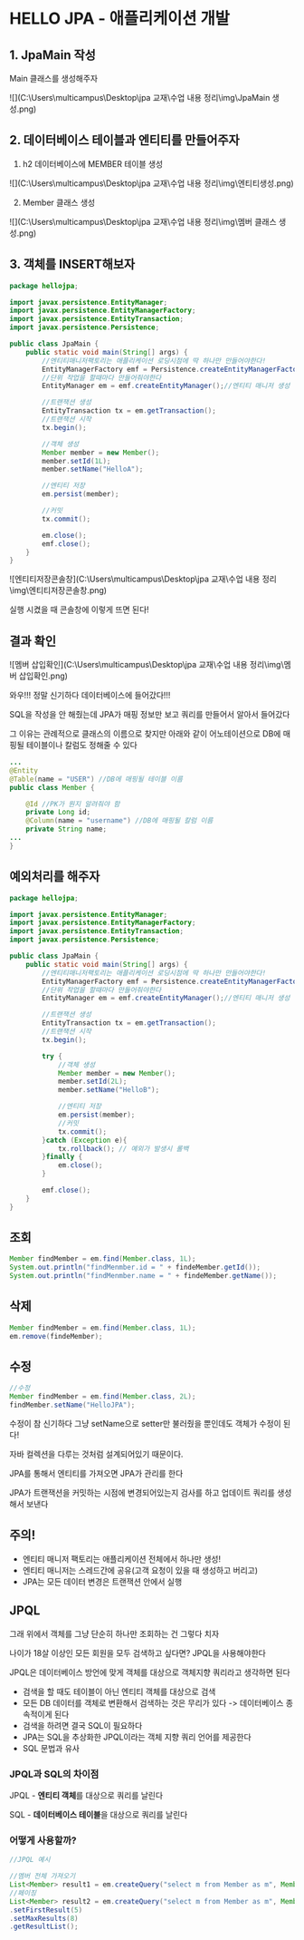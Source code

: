 # HELLO JPA - 애플리케이션 개발



## 1. JpaMain 작성

Main 클래스를 생성해주자

![](C:\Users\multicampus\Desktop\jpa 교재\수업 내용 정리\img\JpaMain 생성.png)



## 2. 데이터베이스 테이블과 엔티티를 만들어주자

1. h2 데이터베이스에 MEMBER  테이블 생성

![](C:\Users\multicampus\Desktop\jpa 교재\수업 내용 정리\img\엔티티생성.png)



2. Member 클래스 생성

![](C:\Users\multicampus\Desktop\jpa 교재\수업 내용 정리\img\멤버 클래스 생성.png)



## 3. 객체를 INSERT해보자

```java
package hellojpa;

import javax.persistence.EntityManager;
import javax.persistence.EntityManagerFactory;
import javax.persistence.EntityTransaction;
import javax.persistence.Persistence;

public class JpaMain {
    public static void main(String[] args) {
        //엔티티매니저팩토리는 애플리케이션 로딩시점에 딱 하나만 만들어야한다!
        EntityManagerFactory emf = Persistence.createEntityManagerFactory("hello");//pom.xml의 JPA 이름
        //단위 작업을 할때마다 만들어줘야한다
        EntityManager em = emf.createEntityManager();//엔티티 매니저 생성

        //트랜잭션 생성
        EntityTransaction tx = em.getTransaction();
        //트랜잭션 시작
        tx.begin();

        //객체 생성
        Member member = new Member();
        member.setId(1L);
        member.setName("HelloA");

        //엔티티 저장
        em.persist(member);

        //커밋
        tx.commit();

        em.close();
        emf.close();
    }
}

```

![엔티티저장콘솔창](C:\Users\multicampus\Desktop\jpa 교재\수업 내용 정리\img\엔티티저장콘솔창.png)

실행 시켰을 때 콘솔창에 이렇게 뜨면 된다!



## 결과 확인

![멤버 삽입확인](C:\Users\multicampus\Desktop\jpa 교재\수업 내용 정리\img\멤버 삽입확인.png)

와우!!! 정말 신기하다 데이터베이스에 들어갔다!!!

SQL을 작성을 안 해줬는데 JPA가 매핑 정보만 보고 쿼리를 만들어서 알아서 들어갔다 

그 이유는 관례적으로 클래스의 이름으로 찾지만 아래와 같이 어노테이션으로  DB에 매핑될 테이블이나 칼럼도 정해줄 수 있다

```java
...
@Entity
@Table(name = "USER") //DB에 매핑될 테이블 이름
public class Member {

    @Id //PK가 뭔지 알려줘야 함
    private Long id;
    @Column(name = "username") //DB에 매핑될 칼럼 이름
    private String name;
...
}

```

## 예외처리를 해주자

```java
package hellojpa;

import javax.persistence.EntityManager;
import javax.persistence.EntityManagerFactory;
import javax.persistence.EntityTransaction;
import javax.persistence.Persistence;

public class JpaMain {
    public static void main(String[] args) {
        //엔티티매니저팩토리는 애플리케이션 로딩시점에 딱 하나만 만들어야한다!
        EntityManagerFactory emf = Persistence.createEntityManagerFactory("hello");//pom.xml의 JPA 이름
        //단위 작업을 할때마다 만들어줘야한다
        EntityManager em = emf.createEntityManager();//엔티티 매니저 생성

        //트랜잭션 생성
        EntityTransaction tx = em.getTransaction();
        //트랜잭션 시작
        tx.begin();

        try {
            //객체 생성
            Member member = new Member();
            member.setId(2L);
            member.setName("HelloB");

            //엔티티 저장
            em.persist(member);
            //커밋
            tx.commit();
        }catch (Exception e){
            tx.rollback(); // 예외가 발생시 롤백
        }finally {
            em.close();
        }

        emf.close();
    }
}

```



## 조회 

```java
Member findMember = em.find(Member.class, 1L);
System.out.println("findMenmber.id = " + findeMember.getId());
System.out.println("findMenmber.name = " + findeMember.getName());
```



## 삭제

```java
Member findMember = em.find(Member.class, 1L);
em.remove(findeMember);
```



## 수정 

```java
//수정
Member findMember = em.find(Member.class, 2L);
findMember.setName("HelloJPA");
```

수정이 참 신기하다 그냥 setName으로 setter만 불러줬을 뿐인데도 객체가 수정이 된다!

자바 컬렉션을 다루는 것처럼 설계되어있기 때문이다.

JPA를 통해서 엔티티를 가져오면 JPA가 관리를 한다

JPA가 트랜잭션을 커밋하는 시점에 변경되어있는지 검사를 하고 업데이트 쿼리를 생성해서 보낸다



## 주의!

- 엔티티 매니저 팩토리는 애플리케이션 전체에서 하나만 생성!
- 엔티티 매니저는 스레드간에 공유(고객 요청이 있을 때 생성하고 버리고)
- JPA는 모든 데이터 변경은 트랜잭션 안에서 실행



## JPQL

그래 위에서 객체를 그냥 단순히 하나만 조회하는 건 그렇다 치자

나이가 18살 이상인 모든 회원을 모두 검색하고 싶다면? JPQL을 사용해야한다

JPQL은 데이터베이스 방언에 맞게  객체를 대상으로 객체지향 쿼리라고 생각하면 된다

- 검색을 할 때도 테이블이 아닌 엔티티 객체를 대상으로 검색
- 모든 DB 데이터를 객체로 변환해서 검색하는 것은 무리가 있다 -> 데이터베이스 종속적이게 된다
- 검색을 하려면 결국 SQL이 필요하다
- JPA는 SQL을 추상화한 JPQL이라는 객체 지향 쿼리 언어를 제공한다
- SQL 문법과 유사

### JPQL과 SQL의 차이점

JPQL - **엔티티 객체**를 대상으로 쿼리를 날린다

SQL - **데이터베이스 테이블**을 대상으로 쿼리를 날린다



### 어떻게 사용할까?

```java
//JPQL 예시

//멤버 전체 가져오기
List<Member> result1 = em.createQuery("select m from Member as m", Member.class).getResultList();
//페이징
List<Member> result2 = em.createQuery("select m from Member as m", Member.class)
.setFirstResult(5)
.setMaxResults(8)
.getResultList();
```

